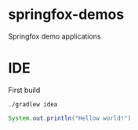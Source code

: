 # springfox-demos
Springfox demo applications 


# IDE
First build
```
./gradlew idea
```

``` Java
System.out.println("Hellow world!")
```
